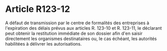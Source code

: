 # Article R123-12

A défaut de transmission par le centre de formalités des entreprises à l'expiration des délais prévus aux articles R. 123-10 et R. 123-11, le déclarant peut obtenir la restitution immédiate de son dossier afin d'en saisir directement les organismes destinataires ou, le cas échéant, les autorités habilitées à délivrer les autorisations.
